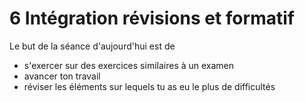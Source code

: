# 6 Intégration révisions et formatif

Le but de la séance d'aujourd'hui est de 
- s'exercer sur des exercices similaires à un examen
- avancer ton travail
- réviser les éléments sur lequels tu as eu le plus de difficultés

# 